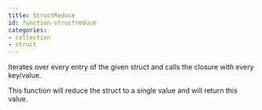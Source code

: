 ```yaml
---
title: StructReduce
id: function-structreduce
categories:
- collection
- struct
---
```


Iterates over every entry of the given struct and calls the closure with every key/value.

This function will reduce the struct to a single value and will return this value.
